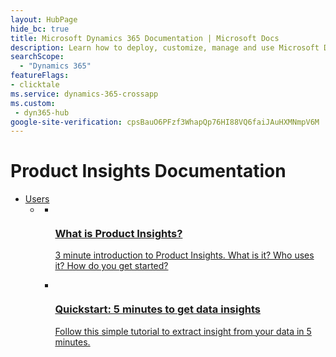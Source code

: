 ```yaml
---
layout: HubPage
hide_bc: true
title: Microsoft Dynamics 365 Documentation | Microsoft Docs
description: Learn how to deploy, customize, manage and use Microsoft Dynamics 365 services and applications. Get documentation, sample code, tutorials, and more.
searchScope:
  - "Dynamics 365"
featureFlags:
- clicktale
ms.service: dynamics-365-crossapp
ms.custom:
 - dyn365-hub
google-site-verification: cpsBauO6PFzf3WhapQp76HI88VQ6faiJAuHXMNmpV6M
---
```

<div id="main" class="v2">
    <div class="container">
        <h1>Product Insights Documentation</h1>
        <ul class="pivots">
            <li>
                <a href="#start">Users</a>
                <ul id="start">
                    <li>
                        <a href="#start-all"></a>
                        <ul id="start-all" class="cardsC">
                            <li>
                                <a href="developers/quick-starts/what-is.md">
                                    <div class="cardSize">
                                        <div class="cardPadding">
                                            <div class="card">
                                                <div class="cardImageOuter">
                                                    <div class="cardImage  bgdAccent1">
                                                        <img src="media/hub/Product Insights-get-started-what-is-Product Insights.svg" alt="" /><br />
                                                    </div>
                                                </div>
                                                <div class="cardText">
                                                    <h3>What is Product Insights?</h3>
                                                    <p>3 minute introduction to Product Insights. What is it? Who uses it? How do you get started? </p>
                                                </div>
                                            </div>
                                        </div>
                                    </div>
                                </a>
                            </li>
                            <li>
                                <a href="developers/quick-starts/1_view.md">
                                    <div class="cardSize">
                                        <div class="cardPadding">
                                            <div class="card">
                                                <div class="cardImageOuter">
                                                    <div class="cardImage  bgdAccent1">
                                                        <img src="media/hub/Product Insights-get-started-quickstarts.svg" alt="" />
                                                    </div>
                                                </div>
                                                <div class="cardText">
                                                    <h3>Quickstart: 5 minutes to get data insights</h3>
                                                    <p>Follow this simple tutorial to extract insight from your data in 5 minutes.</p>
                                                </div>
                                            </div>
                                        </div>
                                    </div>
                                </a>
                            </li>
                        </ul>
                    </li>
                </ul>
            </li>
        </ul>
    </div>
</div>

